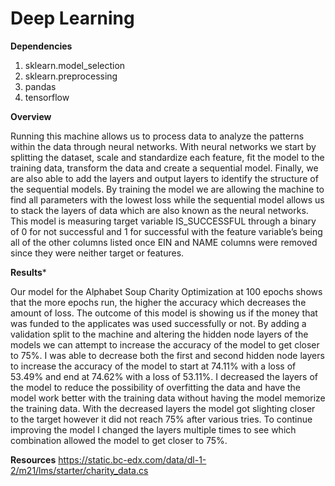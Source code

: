 # Deep Learning 

**Dependencies**
1. sklearn.model_selection
2. sklearn.preprocessing
3. pandas
4. tensorflow 

**Overview**

Running this machine allows us to process data to analyze the patterns within the data through neural networks. With neural networks we start by splitting the dataset, scale and standardize each feature, fit the model to the training data, transform the data and create a sequential model. Finally, we are also able to add the layers and output layers to identify the structure of the sequential models. By training the model we are allowing the machine to find all parameters with the lowest loss while the sequential model allows us to stack the layers of data which are also known as the neural networks. This model is measuring target variable IS_SUCCESSFUL through a binary of 0 for not successful and 1 for successful with the feature variable’s being all of the other columns listed once EIN and NAME columns were removed since they were neither target or features. 

**Results***

Our model for the Alphabet Soup Charity Optimization at 100 epochs shows that the more epochs run, the higher the accuracy which decreases the amount of loss.  The outcome of this model is showing us if the money that was funded to the applicates was used successfully or not. By adding a validation split to the machine and altering the hidden node layers of the models we can attempt to increase the accuracy of the model to get closer to 75%. I was able to decrease both the first and second hidden node layers to increase the accuracy of the model to start at 74.11% with a loss of 53.49% and end at 74.62% with a loss of 53.11%. I decreased the layers of the model to reduce the possibility of overfitting the data and have the model work better with the training data without having the model memorize the training data. With the decreased layers the model got slighting closer to the target however it did not reach 75% after various tries. To continue improving the model I changed the layers multiple times to see which combination allowed the model to get closer to 75%. 


**Resources**
https://static.bc-edx.com/data/dl-1-2/m21/lms/starter/charity_data.cs 
